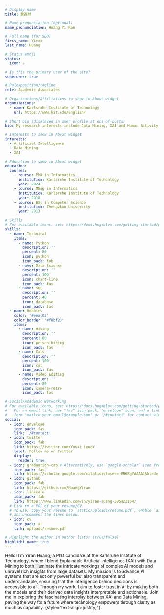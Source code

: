 ```yaml
---
# Display name
title: 黄逸然

# Name pronunciation (optional)
name_pronunciation: Huang Yi Ran

# Full name (for SEO)
first_name: Yiran
last_name: Huang

# Status emoji
status:
  icon: ☕️

# Is this the primary user of the site?
superuser: true

# Role/position/tagline
role: Academic Associates

# Organizations/Affiliations to show in About widget
organizations:
  - name: Karlsruhe Institute of Technology
    url: https://www.kit.edu/english/

# Short bio (displayed in user profile at end of posts)
bio: My research interests include Data Mining, XAI and Human Activity Recognition.

# Interests to show in About widget
interests:
  - Artificial Intelligence
  - Data Mining
  - XAI

# Education to show in About widget
education:
  courses:
    - course: PhD in Informatics
      institution: Karlsruhe Institute of Techonlogy
      year: 2024
    - course: MEng in Informatics
      institution: Karlsruhe Institute of Technology
      year: 2018
    - course: BSc in Computer Science
      institution: Zhengzhou University
      year: 2013

# Skills
# For available icons, see: https://docs.hugoblox.com/getting-started/page-builder/#icons
skills:
  - name: Technical
    items:
      - name: Python
        description: ''
        percent: 80
        icon: python
        icon_pack: fab
      - name: Data Science
        description: ''
        percent: 100
        icon: chart-line
        icon_pack: fas
      - name: SQL
        description: ''
        percent: 40
        icon: database
        icon_pack: fas
  - name: Hobbies
    color: '#eeac02'
    color_border: '#f0bf23'
    items:
      - name: Hiking
        description: ''
        percent: 60
        icon: person-hiking
        icon_pack: fas
      - name: Cats
        description: ''
        percent: 100
        icon: cat
        icon_pack: fas
      - name: Video Editing
        description: ''
        percent: 80
        icon: camera-retro
        icon_pack: fas

# Social/Academic Networking
# For available icons, see: https://docs.hugoblox.com/getting-started/page-builder/#icons
#   For an email link, use "fas" icon pack, "envelope" icon, and a link in the
#   form "mailto:your-email@example.com" or "/#contact" for contact widget.
social:
  - icon: envelope
    icon_pack: fas
    link: '/#contact'
  - icon: twitter
    icon_pack: fab
    link: https://twitter.com/Youxi_ixuoY
    label: Follow me on Twitter
    display:
      header: true
  - icon: graduation-cap # Alternatively, use `google-scholar` icon from `ai` icon pack
    icon_pack: fas
    link: https://scholar.google.com/citations?user=-EB6BgYAAAAJ&hl=de
  - icon: github
    icon_pack: fab
    link: https://github.com/HuangYiran
  - icon: linkedin
    icon_pack: fab
    link: https://www.linkedin.com/in/yiran-huang-585a22164/
  # Link to a PDF of your resume/CV.
  # To use: copy your resume to `static/uploads/resume.pdf`, enable `ai` icons in `params.yaml`,
  # and uncomment the lines below.
  - icon: cv
    icon_pack: ai
    link: uploads/resume.pdf

# Highlight the author in author lists? (true/false)
highlight_name: true
---
```


Hello! I'm Yiran Huang, a PhD candidate at the Karlsruhe Institute of Technology, where I blend Explainable Artificial Intelligence (XAI) with Data Mining to both illuminate the intricate workings of complex AI models and unravel rich insights from large datasets. My mission is to advance AI systems that are not only powerful but also transparent and understandable, ensuring that the intelligence behind decisions is accessible to all. Through my work, I aim to foster trust in AI by making both the models and their derived data insights interpretable and actionable. Join me in exploring the fascinating interplay between XAI and Data Mining, paving the way for a future where technology empowers through clarity as much as capability.
{style="text-align: justify;"}
